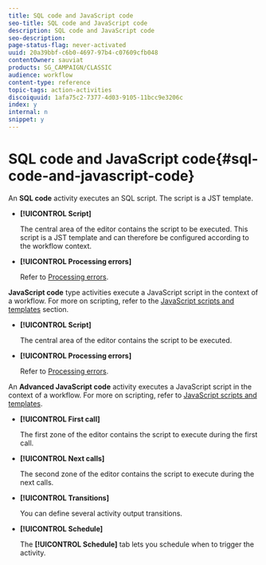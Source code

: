 ```yaml
---
title: SQL code and JavaScript code
seo-title: SQL code and JavaScript code
description: SQL code and JavaScript code
seo-description: 
page-status-flag: never-activated
uuid: 20a39bbf-c6b0-4697-97b4-c07609cfb048
contentOwner: sauviat
products: SG_CAMPAIGN/CLASSIC
audience: workflow
content-type: reference
topic-tags: action-activities
discoiquuid: 1afa75c2-7377-4d03-9105-11bcc9e3206c
index: y
internal: n
snippet: y
---
```


# SQL code and JavaScript code{#sql-code-and-javascript-code}

An **SQL code** activity executes an SQL script. The script is a JST template.

* **[!UICONTROL Script]**

  The central area of the editor contains the script to be executed. This script is a JST template and can therefore be configured according to the workflow context.

* **[!UICONTROL Processing errors]**

  Refer to [Processing errors](../../workflow/using/monitoring-workflows.md#processing-errors).

**JavaScript code** type activities execute a JavaScript script in the context of a workflow. For more on scripting, refer to the [JavaScript scripts and templates](../../workflow/using/javascript-scripts-and-templates.md) section.

* **[!UICONTROL Script]**

  The central area of the editor contains the script to be executed.

* **[!UICONTROL Processing errors]**

  Refer to [Processing errors](../../workflow/using/monitoring-workflows.md#processing-errors).

An **Advanced JavaScript code** activity executes a JavaScript script in the context of a workflow. For more on scripting, refer to [JavaScript scripts and templates](../../workflow/using/javascript-scripts-and-templates.md).

* **[!UICONTROL First call]**

  The first zone of the editor contains the script to execute during the first call.

* **[!UICONTROL Next calls]**

  The second zone of the editor contains the script to execute during the next calls.

* **[!UICONTROL Transitions]**

  You can define several activity output transitions.

* **[!UICONTROL Schedule]**

  The **[!UICONTROL Schedule]** tab lets you schedule when to trigger the activity.


